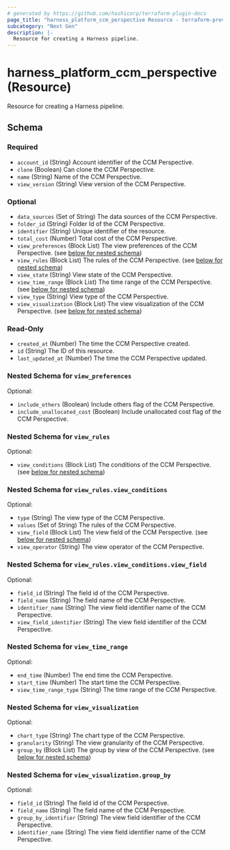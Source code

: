 ```yaml
---
# generated by https://github.com/hashicorp/terraform-plugin-docs
page_title: "harness_platform_ccm_perspective Resource - terraform-provider-harness"
subcategory: "Next Gen"
description: |-
  Resource for creating a Harness pipeline.
---
```


# harness_platform_ccm_perspective (Resource)

Resource for creating a Harness pipeline.



<!-- schema generated by tfplugindocs -->
## Schema

### Required

- `account_id` (String) Account identifier of the CCM Perspective.
- `clone` (Boolean) Can clone the CCM Perspective.
- `name` (String) Name of the CCM Perspective.
- `view_version` (String) View version of the CCM Perspective.

### Optional

- `data_sources` (Set of String) The data sources of the CCM Perspective.
- `folder_id` (String) Folder Id of the CCM Perspective.
- `identifier` (String) Unique identifier of the resource.
- `total_cost` (Number) Total cost of the CCM Perspective.
- `view_preferences` (Block List) The view preferences of the CCM Perspective. (see [below for nested schema](#nestedblock--view_preferences))
- `view_rules` (Block List) The rules of the CCM Perspective. (see [below for nested schema](#nestedblock--view_rules))
- `view_state` (String) View state of the CCM Perspective.
- `view_time_range` (Block List) The time range of the CCM Perspective. (see [below for nested schema](#nestedblock--view_time_range))
- `view_type` (String) View type of the CCM Perspective.
- `view_visualization` (Block List) The view visualization of the CCM Perspective. (see [below for nested schema](#nestedblock--view_visualization))

### Read-Only

- `created_at` (Number) The time the CCM Perspective created.
- `id` (String) The ID of this resource.
- `last_updated_at` (Number) The time the CCM Perspective updated.

<a id="nestedblock--view_preferences"></a>
### Nested Schema for `view_preferences`

Optional:

- `include_others` (Boolean) Include others flag of the CCM Perspective.
- `include_unallocated_cost` (Boolean) Include unallocated cost flag of the CCM Perspective.


<a id="nestedblock--view_rules"></a>
### Nested Schema for `view_rules`

Optional:

- `view_conditions` (Block List) The conditions of the CCM Perspective. (see [below for nested schema](#nestedblock--view_rules--view_conditions))

<a id="nestedblock--view_rules--view_conditions"></a>
### Nested Schema for `view_rules.view_conditions`

Optional:

- `type` (String) The view type of the CCM Perspective.
- `values` (Set of String) The rules of the CCM Perspective.
- `view_field` (Block List) The view field of the CCM Perspective. (see [below for nested schema](#nestedblock--view_rules--view_conditions--view_field))
- `view_operator` (String) The view operator of the CCM Perspective.

<a id="nestedblock--view_rules--view_conditions--view_field"></a>
### Nested Schema for `view_rules.view_conditions.view_field`

Optional:

- `field_id` (String) The field id of the CCM Perspective.
- `field_name` (String) The field name of the CCM Perspective.
- `identifier_name` (String) The view field identifier name of the CCM Perspective.
- `view_field_identifier` (String) The view field identifier of the CCM Perspective.




<a id="nestedblock--view_time_range"></a>
### Nested Schema for `view_time_range`

Optional:

- `end_time` (Number) The end time the CCM Perspective.
- `start_time` (Number) The start time the CCM Perspective.
- `view_time_range_type` (String) The time range of the CCM Perspective.


<a id="nestedblock--view_visualization"></a>
### Nested Schema for `view_visualization`

Optional:

- `chart_type` (String) The chart type of the CCM Perspective.
- `granularity` (String) The view granularity of the CCM Perspective.
- `group_by` (Block List) The group by view of the CCM Perspective. (see [below for nested schema](#nestedblock--view_visualization--group_by))

<a id="nestedblock--view_visualization--group_by"></a>
### Nested Schema for `view_visualization.group_by`

Optional:

- `field_id` (String) The field id of the CCM Perspective.
- `field_name` (String) The field name of the CCM Perspective.
- `group_by_identifier` (String) The view field identifier of the CCM Perspective.
- `identifier_name` (String) The view field identifier name of the CCM Perspective.
